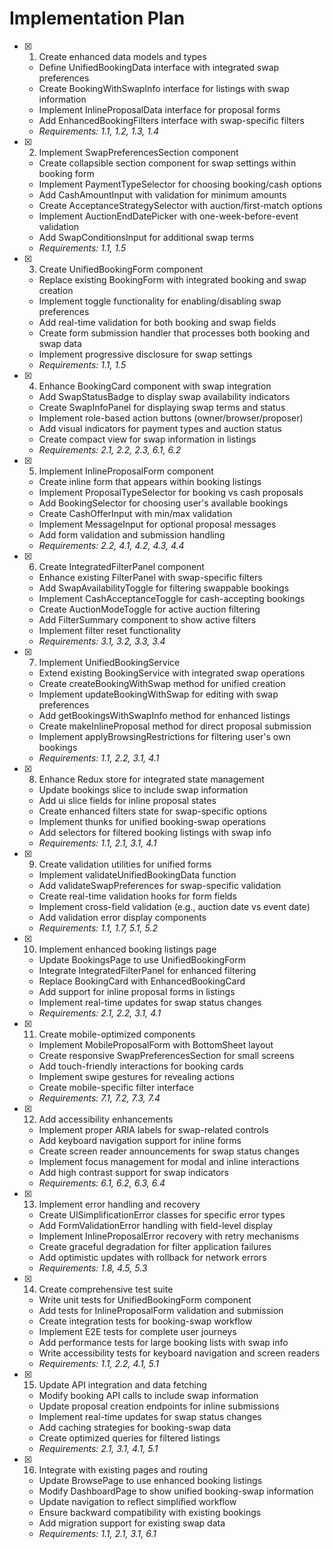 # Implementation Plan

- [x] 1. Create enhanced data models and types





  - Define UnifiedBookingData interface with integrated swap preferences
  - Create BookingWithSwapInfo interface for listings with swap information
  - Implement InlineProposalData interface for proposal forms
  - Add EnhancedBookingFilters interface with swap-specific filters
  - _Requirements: 1.1, 1.2, 1.3, 1.4_

- [x] 2. Implement SwapPreferencesSection component





  - Create collapsible section component for swap settings within booking form
  - Implement PaymentTypeSelector for choosing booking/cash options
  - Add CashAmountInput with validation for minimum amounts
  - Create AcceptanceStrategySelector with auction/first-match options
  - Implement AuctionEndDatePicker with one-week-before-event validation
  - Add SwapConditionsInput for additional swap terms
  - _Requirements: 1.1, 1.5_

- [x] 3. Create UnifiedBookingForm component





  - Replace existing BookingForm with integrated booking and swap creation
  - Implement toggle functionality for enabling/disabling swap preferences
  - Add real-time validation for both booking and swap fields
  - Create form submission handler that processes both booking and swap data
  - Implement progressive disclosure for swap settings
  - _Requirements: 1.1, 1.5_

- [x] 4. Enhance BookingCard component with swap integration







  - Add SwapStatusBadge to display swap availability indicators
  - Create SwapInfoPanel for displaying swap terms and status
  - Implement role-based action buttons (owner/browser/proposer)
  - Add visual indicators for payment types and auction status
  - Create compact view for swap information in listings
  - _Requirements: 2.1, 2.2, 2.3, 6.1, 6.2_

- [x] 5. Implement InlineProposalForm component





  - Create inline form that appears within booking listings
  - Implement ProposalTypeSelector for booking vs cash proposals
  - Add BookingSelector for choosing user's available bookings
  - Create CashOfferInput with min/max validation
  - Implement MessageInput for optional proposal messages
  - Add form validation and submission handling
  - _Requirements: 2.2, 4.1, 4.2, 4.3, 4.4_

- [x] 6. Create IntegratedFilterPanel component





  - Enhance existing FilterPanel with swap-specific filters
  - Add SwapAvailabilityToggle for filtering swappable bookings
  - Implement CashAcceptanceToggle for cash-accepting bookings
  - Create AuctionModeToggle for active auction filtering
  - Add FilterSummary component to show active filters
  - Implement filter reset functionality
  - _Requirements: 3.1, 3.2, 3.3, 3.4_

- [x] 7. Implement UnifiedBookingService





  - Extend existing BookingService with integrated swap operations
  - Create createBookingWithSwap method for unified creation
  - Implement updateBookingWithSwap for editing with swap preferences
  - Add getBookingsWithSwapInfo method for enhanced listings
  - Create makeInlineProposal method for direct proposal submission
  - Implement applyBrowsingRestrictions for filtering user's own bookings
  - _Requirements: 1.1, 2.2, 3.1, 4.1_

- [x] 8. Enhance Redux store for integrated state management





  - Update bookings slice to include swap information
  - Add ui slice fields for inline proposal states
  - Create enhanced filters state for swap-specific options
  - Implement thunks for unified booking-swap operations
  - Add selectors for filtered booking listings with swap info
  - _Requirements: 1.1, 2.1, 3.1, 4.1_

- [x] 9. Create validation utilities for unified forms





  - Implement validateUnifiedBookingData function
  - Add validateSwapPreferences for swap-specific validation
  - Create real-time validation hooks for form fields
  - Implement cross-field validation (e.g., auction date vs event date)
  - Add validation error display components
  - _Requirements: 1.1, 1.7, 5.1, 5.2_

- [x] 10. Implement enhanced booking listings page





  - Update BookingsPage to use UnifiedBookingForm
  - Integrate IntegratedFilterPanel for enhanced filtering
  - Replace BookingCard with EnhancedBookingCard
  - Add support for inline proposal forms in listings
  - Implement real-time updates for swap status changes
  - _Requirements: 2.1, 2.2, 3.1, 4.1_

- [x] 11. Create mobile-optimized components








  - Implement MobileProposalForm with BottomSheet layout
  - Create responsive SwapPreferencesSection for small screens
  - Add touch-friendly interactions for booking cards
  - Implement swipe gestures for revealing actions
  - Create mobile-specific filter interface
  - _Requirements: 7.1, 7.2, 7.3, 7.4_

- [x] 12. Add accessibility enhancements





  - Implement proper ARIA labels for swap-related controls
  - Add keyboard navigation support for inline forms
  - Create screen reader announcements for swap status changes
  - Implement focus management for modal and inline interactions
  - Add high contrast support for swap indicators
  - _Requirements: 6.1, 6.2, 6.3, 6.4_

- [x] 13. Implement error handling and recovery














  - Create UISimplificationError classes for specific error types
  - Add FormValidationError handling with field-level display
  - Implement InlineProposalError recovery with retry mechanisms
  - Create graceful degradation for filter application failures
  - Add optimistic updates with rollback for network errors
  - _Requirements: 1.8, 4.5, 5.3_

- [x] 14. Create comprehensive test suite








  - Write unit tests for UnifiedBookingForm component
  - Add tests for InlineProposalForm validation and submission
  - Create integration tests for booking-swap workflow
  - Implement E2E tests for complete user journeys
  - Add performance tests for large booking lists with swap info
  - Write accessibility tests for keyboard navigation and screen readers
  - _Requirements: 1.1, 2.2, 4.1, 5.1_

- [x] 15. Update API integration and data fetching





  - Modify booking API calls to include swap information
  - Update proposal creation endpoints for inline submissions
  - Implement real-time updates for swap status changes
  - Add caching strategies for booking-swap data
  - Create optimized queries for filtered listings
  - _Requirements: 2.1, 3.1, 4.1, 5.1_

- [x] 16. Integrate with existing pages and routing





  - Update BrowsePage to use enhanced booking listings
  - Modify DashboardPage to show unified booking-swap information
  - Update navigation to reflect simplified workflow
  - Ensure backward compatibility with existing bookings
  - Add migration support for existing swap data
  - _Requirements: 1.1, 2.1, 3.1, 6.1_